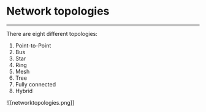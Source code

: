 # Network topologies
---
There are eight different topologies:
1. Point-to-Point
2. Bus
3. Star
4. Ring
5. Mesh
6. Tree
7. Fully connected
8. Hybrid

![[networktopologies.png]]